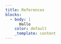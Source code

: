 ```yaml
---
title: References
blocks:
  - body: |
      Hallo
    color: default
    _template: content
---
```


